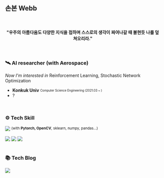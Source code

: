 <h2> 손본 Webb </h2>

<br>

<h4 align="center"> "우주의 아름다움도 다양한 지식을 접하며 스스로의 생각이 짜여나갈 때 불현듯 나를 덮쳐오리라." </h4>

<br>

<h3>🛰  AI researcher (with Aerospace)</h3>

_Now I'm interested in_ Reinforcement Learning, Stochastic Network Optimization

- **Konkuk Univ** <sub><sup>Computer Science Engineering (2021.03 ~ )</sup></sub>
- ?

<br>

<div>
  <h3>⚙️ Tech Skill</h3>

<img src="https://img.shields.io/badge/Python-FFCC33?style=for-the-badge&logo=Python"> <sup>(with **Pytorch, OpenCV**, sklearn, numpy, pandas...)</sup>
</div>
<div>
 <img src="https://img.shields.io/badge/CV-YOLO-green?style=flat-square&logo">
  <img src="https://img.shields.io/badge/RL-DQN-blue?style=flat-square&logo">
  <img src="https://img.shields.io/badge/RL-PPO-blue?style=flat-square&logo">
</div>
 
<br>

 <h3>📚 Tech Blog</h3>
  <a href="https://velog.io/@webb-c"><img src="https://img.shields.io/badge/velog-20C997?style=for-the-badge&logo=Velog&logoColor=white"></a>

